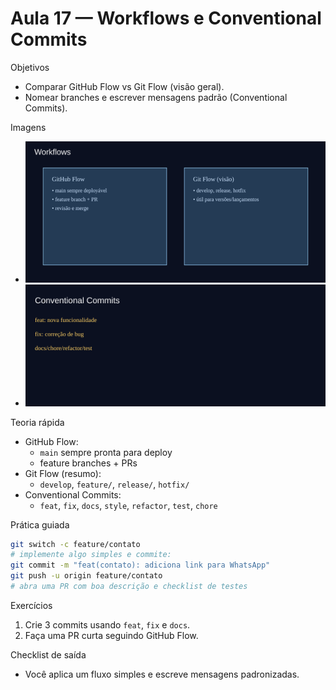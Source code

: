 # Aula 17 — Workflows e Conventional Commits

Objetivos
- Comparar GitHub Flow vs Git Flow (visão geral).
- Nomear branches e escrever mensagens padrão (Conventional Commits).

Imagens
- ![Workflows](../assets/git-workflows.svg)
- ![Conventional Commits](../assets/conventional-commits.svg)

Teoria rápida
- GitHub Flow:
  - `main` sempre pronta para deploy
  - feature branches + PRs
- Git Flow (resumo):
  - `develop`, `feature/`, `release/`, `hotfix/`
- Conventional Commits:
  - `feat`, `fix`, `docs`, `style`, `refactor`, `test`, `chore`

Prática guiada
```bash
git switch -c feature/contato
# implemente algo simples e commite:
git commit -m "feat(contato): adiciona link para WhatsApp"
git push -u origin feature/contato
# abra uma PR com boa descrição e checklist de testes
```

Exercícios
1) Crie 3 commits usando `feat`, `fix` e `docs`.
2) Faça uma PR curta seguindo GitHub Flow.

Checklist de saída
- Você aplica um fluxo simples e escreve mensagens padronizadas.